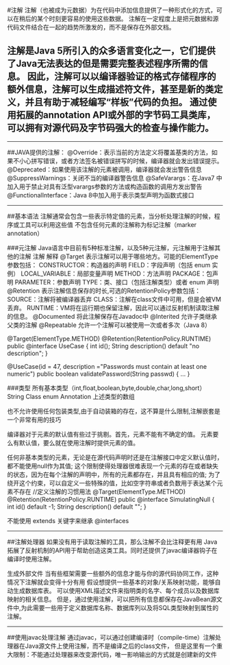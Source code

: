 #注解
注解（也被成为元数据）为在代码中添加信息提供了一种形式化的方式，可以在稍后的某个时刻更容易的使用这些数据。
注解在一定程度上是把元数据和源代码文件结合在一起的趋势所激发的，而不是保存在外部文档。

注解是Java 5所引入的众多语言变化之一，它们提供了Java无法表达的但是需要完整表述程序所需的信息。
因此，注解可以以编译器验证的格式存储程序的额外信息，注解可以生成描述符文件，甚至是新的类定义，并且有助于减轻编写“样板”代码的负担。
通过使用拓展的annotation API或外部的字节码工具类库，可以拥有对源代码及字节码强大的检查与操作能力。
----------
----------
##JAVA提供的注解：
@Override：表示当前的方法定义将覆盖基类的方法，如果不小心拼写错误，或者方法签名被错误拼写的时候，编译器就会发出错误提示。
@Deprecated：如果使用该注解的元素被调用，编译器就会发出警告信息
@SuppressWarnings：关闭不当的编译器警告信息
@SafeVarargs：在Java7 中加入用于禁止对具有泛型varargs参数的方法或构造函数的调用方发出警告
@FunctionalInterface：Java 8中加入用于表示类型声明为函数式接口


----------
##基本语法
注解通常会包含一些表示特定值的元素，当分析处理注解的时候，程序或工具可以利用这些值
不包含任何元素的注解称为标记注解（marker annotation）

###元注解
Java语言中目前有5种标准注解，以及5种元注解，元注解用于注解其他的注解
注解  	        解释
@Target	        表示注解可以用于哪些地方。可能的ElementType参数包括：
                CONSTRUCTOR：构造器的声明
                FIELD：字段声明（包括 enum 实例）
                LOCAL_VARIABLE：局部变量声明
                METHOD：方法声明
                PACKAGE：包声明
                PARAMETER：参数声明
                TYPE：类、接口（包括注解类型）或者 enum 声明
@Retention	    表示注解信息保存的时长,可选的RetentionPolicy参数包括：
                SOURCE：注解将被编译器丢弃
                CLASS：注解在class文件中可用，但是会被VM丢弃。
                RUNTIME：VM将在运行期也保留注解，因此可以通过反射机制读取注解的信息。
@Documented	    将此注解保存在Javadoc中
@Interited	    允许子类继承父类的注解
@Repeatable	    允许一个注解可以被使用一次或者多次（Java 8）

@Target(ElementType.METHOD)
@Retention(RetentionPolicy.RUNTIME)
public @interface UseCase {
    int id();
    String description() default "no description";
}

@UseCase(id = 47, description ="Passwords must contain at least one numeric")
public boolean validatePassword(String passwd) {
    ...
}

###类型
所有基本类型（int,float,boolean,byte,double,char,long,short）
String
Class
enum
Annotation
上述类型的数组

也不允许使用任何包装类型,由于自动装箱的存在，这不算是什么限制,注解嵌套是一个非常有用的技巧

编译器对于元素的默认值有些过于挑剔。首先，元素不能有不确定的值。
元素要么有默认值，要么就在使用注解时提供元素的值。

任何非基本类型的元素，无论是在源代码声明时还是在注解接口中定义默认值时，都不能使用null作为其值;
这个限制使得处理器很难表现一个元素的存在或者缺失的状态，因为在每个注解的声明中，所有的元素都存在，并且具有相应的值;
为了绕开这个约束，可以自定义一些特殊的值，比如空字符串或者负数用于表达某个元素不存在
//定义注解的习惯用法
@Target(ElementType.METHOD)
@Retention(RetentionPolicy.RUNTIME)
public @interface SimulatingNull {
    int id() default -1;
    String description() default "";
}

不能使用 extends 关键字来继承 @interfaces


-------------------
##注解处理器
如果没有用于读取注解的工具，那么注解不会比注释更有用
Java拓展了反射机制的API用于帮助创造这类工具。同时还提供了javac编译器钩子在编译时使用注解。

生成外部文件
当有些框架需要一些额外的信息才能与你的源代码协同工作，这种情况下注解就会变得十分有用
假设想提供一些基本的对象/关系映射功能，能够自动生成数据库表。
可以使用XML描述文件来指明类的名字、每个成员以及数据库映射的相关信息。
但是，通过使用注解，可以把所有信息都保存在JavaBean源文件中,为此需要一些用于定义数据库名称、数据库列以及将SQL类型映射到属性的注解。


--------------------
##使用javac处理注解
通过javac，可以通过创建编译时（compile-time）注解处理器在Java源文件上使用注解，而不是编译之后的class文件，
但是这里有一个重大限制：不能通过处理器来改变源代码，唯一影响输出的方式就是创建新的文件